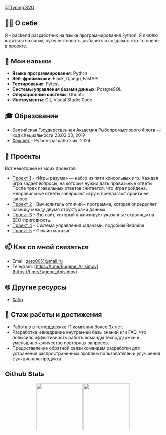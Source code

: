 [![Typing SVG](https://readme-typing-svg.herokuapp.com?color=%2336BCF7&size=35&center=true&vCenter=true&width=950&height=80&lines=Hi+there,+I+am+Anisimov+Eugene+👋)](https://git.io/typing-svg)

## 👩‍💻 О себе

Я - backend разработчик на языке программирования Python. Я люблю кататься на сапах, путешествовать, рыбачить и создавать что-то новое в проекте.

## 🚀 Мои навыки

- **Языки программирования**: Python
- **Веб-фреймворки**: Flask, Django, FastAPI
- **Тестирование**: Pytest
- **Системы управления базами данных**: PostgreSQL
- **Операционные системы**: Ubuntu
- **Инструменты**: Git, Visual Studio Code

## 🎓 Образование

- Балтийская Государственная Академия Рыбопромыслового Флота — код специальности 23.03.03, 2019
- [Хекслет](https://ru.hexlet.io) - Python-разработчик, 2024

## 🔧 Проекты

Вот некоторые из моих проектов:

- [Проект 1](https://github.com/EugeneAnisimov97/python-project-49) - «Игры разума» — набор из пяти консольных игр. Каждая игра задает вопросы, на которые нужно дать правильные ответы. После трех правильных ответов считается, что игра пройдена. Неправильные ответы завершают игру и предлагают пройти ее заново.
- [Проект 2](https://github.com/EugeneAnisimov97/python-project-50) - Вычислитель отличий – программа, которая определяет разницу между двумя структурами данных.
- [Проект 3](https://github.com/EugeneAnisimov97/python-project-83) - Это сайт, который анализирует указанные страницы на SEO-пригодность.
- [Проект 4](https://github.com/EugeneAnisimov97/python-project-52) - Система управления задачами, подобная Redmine.
- [Проект 5](https://github.com/EugeneAnisimov97/webshop) - Онлайн магазин
  
## 📫 Как со мной связаться

- Email: zero0061@mail.ru
- Telegram: [https://t.me/Eugene_Anisimov](https://t.me/Eugene_Anisimov)

## 🌐 Другие ресурсы

- [Хабр](https://habr.com/ru/users/EugeneAnisimov97/)

## 🎉 Стаж работы и достижения

- Работаю в техподдержке IT компании более 3х лет.
- Разработка и внедрение внутренней базы знаний или FAQ, что повысило эффективность работы команды техподдержки и уменьшило количество повторных запросов.
- Предоставление обратной связи командам разработки для устранения распространенных проблем пользователей и улучшения функционала продукта.

## Github Stats  
<p align='center'>
   <a href="https://github-readme-stats.vercel.app/api?username=EugeneAnisimov97&show_icons=true&count_private=true"><img
           height=150
           src="https://github-readme-stats.vercel.app/api?username=EugeneAnisimov97&show_icons=true&count_private=true"/></a>
   <a href="https://github.com/EugeneAnisimov97/github-readme-stats"><img height=150
                                                                  src="https://github-readme-stats.vercel.app/api/top-langs/?username=EugeneAnisimov97&layout=compact"/></a>
</p>
